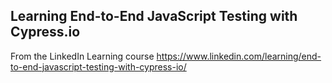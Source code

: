 ## Learning End-to-End JavaScript Testing with Cypress.io

From the LinkedIn Learning course https://www.linkedin.com/learning/end-to-end-javascript-testing-with-cypress-io/
